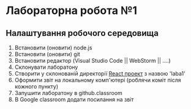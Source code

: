 # Лабораторна робота №1
## Налаштування робочого середовища

1. Встановити (оновити) node.js
2. Встановити (оновити) git
3. Встановити редактор (Visual Studio Code || WebStorm || ....)
4. Склонувати лаборатону
5. Створити у склонованій директорії [React проект](https://vitejs.dev/guide/) з назвою 'laba1'
6. Оформити звіт на локальному комп'ютері (роблячи коміт після кожного пункту)
7. Запушити лаборатону в github.classroom
8. В Google classroom додати посилання на звіт
